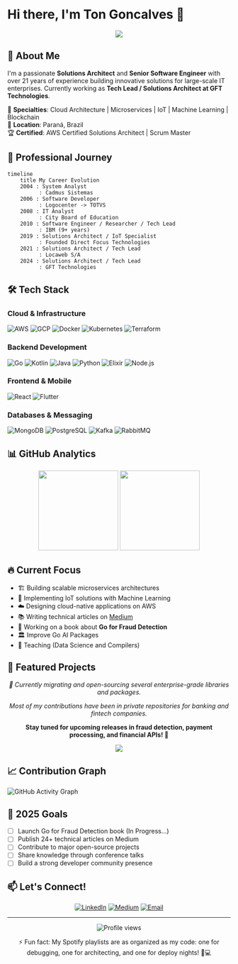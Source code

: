 # Hi there, I'm Ton Goncalves 👋

<div align="center">
  <img src="https://readme-typing-svg.herokuapp.com/?lines=Solutions+Architect+%26+Tech+Lead;AWS+Certified+Professional;IoT+%26+Cloud+Expert;Building+Scalable+Solutions&font=Fira%20Code&center=true&width=440&height=45&color=58a6ff&vCenter=true&size=22&pause=1000" />
</div>

## 🚀 About Me

I'm a passionate **Solutions Architect** and **Senior Software Engineer** with over 21 years of experience building innovative solutions for large-scale IT enterprises. Currently working as **Tech Lead / Solutions Architect at GFT Technologies**.

🎯 **Specialties**: Cloud Architecture | Microservices | IoT | Machine Learning | Blockchain  
📍 **Location**: Paraná, Brazil  
🏆 **Certified**: AWS Certified Solutions Architect | Scrum Master  

## 💼 Professional Journey

```mermaid
timeline
    title My Career Evolution
    2004 : System Analyst
          : Cadmus Sistemas
    2006 : Software Developer
          : Logocenter -> TOTVS
    2008 : IT Analyst
          : City Board of Education
    2010 : Software Engineer / Researcher / Tech Lead
          : IBM (9+ years)
    2019 : Solutions Architect / IoT Specialist
          : Founded Direct Focus Technologies
    2021 : Solutions Architect / Tech Lead
          : Locaweb S/A
    2024 : Solutions Architect / Tech Lead 
          : GFT Technologies
```

## 🛠️ Tech Stack

### Cloud & Infrastructure
![AWS](https://img.shields.io/badge/AWS-232F3E?style=for-the-badge&logo=amazon-aws&logoColor=white)
![GCP](https://img.shields.io/badge/GCP-4285F4?style=for-the-badge&logo=google-cloud&logoColor=white)
![Docker](https://img.shields.io/badge/Docker-2496ED?style=for-the-badge&logo=docker&logoColor=white)
![Kubernetes](https://img.shields.io/badge/Kubernetes-326CE5?style=for-the-badge&logo=kubernetes&logoColor=white)
![Terraform](https://img.shields.io/badge/Terraform-7B42BC?style=for-the-badge&logo=terraform&logoColor=white)

### Backend Development
![Go](https://img.shields.io/badge/Go-00ADD8?style=for-the-badge&logo=go&logoColor=white)
![Kotlin](https://img.shields.io/badge/Kotlin-7F52FF?style=for-the-badge&logo=kotlin&logoColor=white)
![Java](https://img.shields.io/badge/Java-ED8B00?style=for-the-badge&logo=openjdk&logoColor=white)
![Python](https://img.shields.io/badge/Python-3776AB?style=for-the-badge&logo=python&logoColor=white)
![Elixir](https://img.shields.io/badge/Elixir-4B275F?style=for-the-badge&logo=elixir&logoColor=white)
![Node.js](https://img.shields.io/badge/Node.js-339933?style=for-the-badge&logo=nodedotjs&logoColor=white)

### Frontend & Mobile
![React](https://img.shields.io/badge/React-20232A?style=for-the-badge&logo=react&logoColor=61DAFB)
![Flutter](https://img.shields.io/badge/Flutter-02569B?style=for-the-badge&logo=flutter&logoColor=white)

### Databases & Messaging
![MongoDB](https://img.shields.io/badge/MongoDB-47A248?style=for-the-badge&logo=mongodb&logoColor=white)
![PostgreSQL](https://img.shields.io/badge/PostgreSQL-316192?style=for-the-badge&logo=postgresql&logoColor=white)
![Kafka](https://img.shields.io/badge/Apache_Kafka-231F20?style=for-the-badge&logo=apache-kafka&logoColor=white)
![RabbitMQ](https://img.shields.io/badge/RabbitMQ-FF6600?style=for-the-badge&logo=rabbitmq&logoColor=white)

## 📊 GitHub Analytics

<div align="center">
  <img height="180em" src="https://github-readme-stats.vercel.app/api?username=thetonbr&show_icons=true&theme=tokyonight&include_all_commits=true&count_private=true"/>
  <img height="180em" src="https://github-readme-stats.vercel.app/api/top-langs/?username=thetonbr&layout=compact&langs_count=8&theme=tokyonight"/>
</div>

## 🔥 Current Focus

- 🏗️ Building scalable microservices architectures
- 🤖 Implementing IoT solutions with Machine Learning
- ☁️ Designing cloud-native applications on AWS
- 📚 Writing technical articles on [Medium](https://medium.com/@thetonbr)
- 📖 Working on a book about **Go for Fraud Detection**
- 🏛️ Improve Go AI Packages
- 🦉 Teaching (Data Science and Compilers)

## 🌟 Featured Projects
<div align="center">
  <p><em>🚧 Currently migrating and open-sourcing several enterprise-grade libraries and packages.</em></p>
  <p><em>Most of my contributions have been in private repositories for banking and fintech companies.</em></p>
  <p><strong>Stay tuned for upcoming releases in fraud detection, payment processing, and financial APIs! 🚀</strong></p>
</div>
<div align="center">
  <a href="https://github.com/thetonbr/breezegate">
    <img align="center" src="https://github-readme-stats.vercel.app/api/pin/?username=thetonbr&repo=breezegate&theme=tokyonight" />
  </a>
</div>

## 📈 Contribution Graph

![GitHub Activity Graph](https://github-readme-activity-graph.vercel.app/graph?username=thetonbr&theme=tokyo-night)

## 🎯 2025 Goals

- [ ] Launch Go for Fraud Detection book (In Progress...)
- [ ] Publish 24+ technical articles on Medium
- [ ] Contribute to major open-source projects
- [ ] Share knowledge through conference talks
- [ ] Build a strong developer community presence

## 📫 Let's Connect!

<div align="center">
  
[![LinkedIn](https://img.shields.io/badge/LinkedIn-0077B5?style=for-the-badge&logo=linkedin&logoColor=white)](https://www.linkedin.com/in/adaltongoncalves)
[![Medium](https://img.shields.io/badge/Medium-12100E?style=for-the-badge&logo=medium&logoColor=white)](https://medium.com/@thetonbr)
[![Email](https://img.shields.io/badge/Email-D14836?style=for-the-badge&logo=gmail&logoColor=white)](mailto:adaltonluisg@gmail.com)

</div>

---

<div align="center">
  <img src="https://komarev.com/ghpvc/?username=thetonbr&color=blueviolet&style=flat-square&label=Profile+Views" alt="Profile views" />
  
  ⚡ Fun fact: My Spotify playlists are as organized as my code: one for debugging, one for architecting, and one for deploy nights! 🎵💻
</div>

<!---
thetonbr/thetonbr is a ✨ special ✨ repository because its `README.md` (this file) appears on your GitHub profile.
You can click the Preview link to take a look at your changes.
--->
